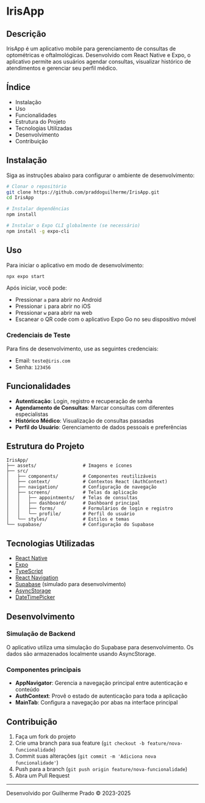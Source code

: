 # IrisApp

## Descrição
IrisApp é um aplicativo mobile para gerenciamento de consultas de optométricas e oftalmológicas. Desenvolvido com React Native e Expo, o aplicativo permite aos usuários agendar consultas, visualizar histórico de atendimentos e gerenciar seu perfil médico.

## Índice
- Instalação
- Uso
- Funcionalidades
- Estrutura do Projeto
- Tecnologias Utilizadas
- Desenvolvimento
- Contribuição

## Instalação

Siga as instruções abaixo para configurar o ambiente de desenvolvimento:

```bash
# Clonar o repositório
git clone https://github.com/praddoguilherme/IrisApp.git
cd IrisApp

# Instalar dependências
npm install

# Instalar o Expo CLI globalmente (se necessário)
npm install -g expo-cli
```

## Uso

Para iniciar o aplicativo em modo de desenvolvimento:

```bash
npx expo start
```

Após iniciar, você pode:
- Pressionar `a` para abrir no Android
- Pressionar `i` para abrir no iOS
- Pressionar `w` para abrir na web
- Escanear o QR code com o aplicativo Expo Go no seu dispositivo móvel

### Credenciais de Teste

Para fins de desenvolvimento, use as seguintes credenciais:
- Email: `teste@iris.com`
- Senha: `123456`

## Funcionalidades

- **Autenticação**: Login, registro e recuperação de senha
- **Agendamento de Consultas**: Marcar consultas com diferentes especialistas
- **Histórico Médico**: Visualização de consultas passadas
- **Perfil do Usuário**: Gerenciamento de dados pessoais e preferências

## Estrutura do Projeto

```
IrisApp/
├── assets/                 # Imagens e ícones
├── src/
│   ├── components/         # Componentes reutilizáveis
│   ├── context/            # Contextos React (AuthContext)
│   ├── navigation/         # Configuração de navegação
│   ├── screens/            # Telas da aplicação
│   │   ├── appointments/   # Telas de consultas
│   │   ├── dashboard/      # Dashboard principal
│   │   ├── forms/          # Formulários de login e registro
│   │   └── profile/        # Perfil do usuário
│   └── styles/             # Estilos e temas
└── supabase/               # Configuração do Supabase
```

## Tecnologias Utilizadas

- [React Native](https://reactnative.dev/)
- [Expo](https://expo.dev/)
- [TypeScript](https://www.typescriptlang.org/)
- [React Navigation](https://reactnavigation.org/)
- [Supabase](https://supabase.io/) (simulado para desenvolvimento)
- [AsyncStorage](https://react-native-async-storage.github.io/async-storage/)
- [DateTimePicker](https://github.com/react-native-datetimepicker/datetimepicker)

## Desenvolvimento

### Simulação de Backend

O aplicativo utiliza uma simulação do Supabase para desenvolvimento. Os dados são armazenados localmente usando AsyncStorage.

### Componentes principais

- **AppNavigator**: Gerencia a navegação principal entre autenticação e conteúdo
- **AuthContext**: Provê o estado de autenticação para toda a aplicação
- **MainTab**: Configura a navegação por abas na interface principal

## Contribuição

1. Faça um fork do projeto
2. Crie uma branch para sua feature (`git checkout -b feature/nova-funcionalidade`)
3. Commit suas alterações (`git commit -m 'Adiciona nova funcionalidade'`)
4. Push para a branch (`git push origin feature/nova-funcionalidade`)
5. Abra um Pull Request

---

Desenvolvido por Guilherme Prado © 2023-2025
